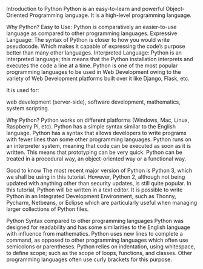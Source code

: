 Introduction to Python
Python is an easy-to-learn and powerful Object-Oriented Programming language. It is a high-level programming language.

 
Why Python?
Easy to Use: Python is comparatively an easier-to-use language as compared to other programming languages.
Expressive Language: The syntax of Python is closer to how you would write pseudocode. Which makes it capable of expressing the code’s purpose better than many other languages.
Interpreted Language: Python is an interpreted language; this means that the Python installation interprets and executes the code a line at a time.
Python is one of the most popular programming languages to be used in Web Development owing to the variety of Web Development platforms built over it like Django, Flask, etc.
 

It is used for:

web development (server-side),
software development,
mathematics,
system scripting.
 

Why Python?
Python works on different platforms (Windows, Mac, Linux, Raspberry Pi, etc).
Python has a simple syntax similar to the English language.
Python has a syntax that allows developers to write programs with fewer lines than some other programming languages.
Python runs on an interpreter system, meaning that code can be executed as soon as it is written. This means that prototyping can be very quick.
Python can be treated in a procedural way, an object-oriented way or a functional way.
 

Good to know
The most recent major version of Python is Python 3, which we shall be using in this tutorial. However, Python 2, although not being updated with anything other than security updates, is still quite popular.
In this tutorial, Python will be written in a text editor. It is possible to write Python in an Integrated Development Environment, such as Thonny, Pycharm, Netbeans, or Eclipse which are particularly useful when managing larger collections of Python files.
 

Python Syntax compared to other programming languages
Python was designed for readability and has some similarities to the English language with influence from mathematics.
Python uses new lines to complete a command, as opposed to other programming languages which often use semicolons or parentheses.
Python relies on indentation, using whitespace, to define scope; such as the scope of loops, functions, and classes. Other programming languages often use curly brackets for this purpose.
